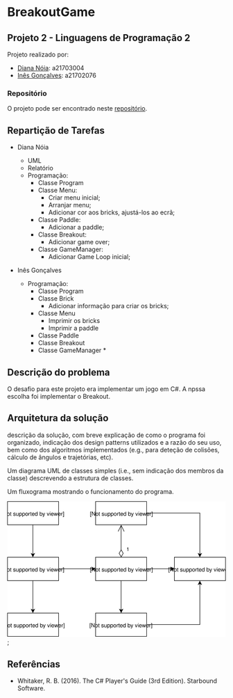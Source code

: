 # BreakoutGame

## Projeto 2 - Linguagens de Programação 2

Projeto realizado por:

* [Diana Nóia](https://github.com/DianaNoia): a21703004
* [Inês Gonçalves](https://github.com/ineesgoncalvees): a21702076

### Repositório

O projeto pode ser encontrado neste
[repositório](https://github.com/ineesgoncalvees/BreakoutGame).

## Repartição de Tarefas

* Diana Nóia
  * UML
  * Relatório
  * Programação:
    * Classe Program
    * Classe Menu:
      * Criar menu inicial;
      * Arranjar menu;
      * Adicionar cor aos bricks, ajustá-los ao ecrã;
    * Classe Paddle:
      * Adicionar a paddle;
    * Classe Breakout:
      * Adicionar game over;
    * Classe GameManager:
      * Adicionar Game Loop inicial;

* Inês Gonçalves
  * Programação:
    * Classe Program
    * Classe Brick
      * Adicionar informação para criar os bricks;
    * Classe Menu
      * Imprimir os bricks
      * Imprimir a paddle
    * Classe Paddle
    * Classe Breakout
    * Classe GameManager
      * 

## Descrição do problema

O desafio para este projeto era implementar um jogo em C#. A npssa escolha foi
implementar o Breakout.

## Arquitetura da solução


descrição da solução, com breve explicação de como o programa foi organizado,
indicação dos design patterns utilizados e a razão do seu uso, bem como dos
algoritmos implementados (e.g., para deteção de colisões, cálculo de ângulos e
trajetórias, etc).

Um diagrama UML de classes simples (i.e., sem indicação dos membros da classe)
descrevendo a estrutura de classes.

Um fluxograma mostrando o funcionamento do programa.

![UML](UML.svg);

## Referências

* Whitaker, R. B. (2016). The C# Player's Guide (3rd Edition). Starbound Software.